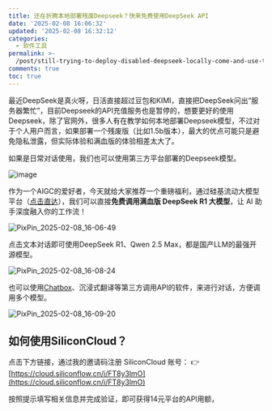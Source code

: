 ```yaml
---
title: 还在折腾本地部署残废Deepseek？快来免费使用DeepSeek API
date: '2025-02-08 16:06:32'
updated: '2025-02-08 16:32:12'
categories:
  - 软件工具
permalink: >-
  /post/still-trying-to-deploy-disabled-deepseek-locally-come-and-use-the-deepseek-api-for-free-2evh5m.html
comments: true
toc: true
---
```




最近DeepSeek是真火呀，日活直接超过豆包和KIMI，直接把DeepSeek问出“服务器繁忙”，目前Deepseek的API充值服务也是暂停的，想要更好的使用Deepseek，除了官网外，很多人有在教学如何本地部署Deepseek模型，不过对于个人用户而言，如果部署一个残废版（比如1.5b版本），最大的优点可能只是避免隐私泄露，但实际体验和满血版的体验相差太大了。

如果是日常对话使用，我们也可以使用第三方平台部署的Deepseek模型。

​![image](https://fastly.jsdelivr.net/gh/Achuan-2/PicBed@pic/assets/image-20250208161556-va6p04g.png)​

作为一个AIGC的爱好者，今天就给大家推荐一个重磅福利，通过硅基流动大模型平台（[点击直达](https://cloud.siliconflow.cn/i/FT8y3lmO)），我们可以直接**免费调用满血版 DeepSeek R1 大模型**，让 AI 助手深度融入你的工作流！

​![PixPin_2025-02-08_16-06-49](https://fastly.jsdelivr.net/gh/Achuan-2/PicBed@pic/assets/PixPin_2025-02-08_16-06-49-20250208160651-6dnjdvu.png)​

点击文本对话即可使用DeepSeek R1、Qwen 2.5 Max，都是国产LLM的最强开源模型。

​![PixPin_2025-02-08_16-08-24](https://fastly.jsdelivr.net/gh/Achuan-2/PicBed@pic/assets/PixPin_2025-02-08_16-08-24-20250208160831-yp9icfa.png)​

也可以使用[Chatbox](https://web.chatboxai.app/)、沉浸式翻译等第三方调用API的软件，来进行对话，方便调用多个模型。

​![PixPin_2025-02-08_16-09-20](https://fastly.jsdelivr.net/gh/Achuan-2/PicBed@pic/assets/PixPin_2025-02-08_16-09-20-20250208160924-bbsnpft.png)​

## 如何使用SiliconCloud？

点击下方链接，通过我的邀请码注册 SiliconCloud 账号： 👉 [https://cloud.siliconflow.cn/i/FT8y3lmO](https://cloud.siliconflow.cn/i/FT8y3lmO)

按照提示填写相关信息并完成验证，即可获得14元平台的API用额，
